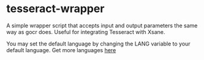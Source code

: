 tesseract-wrapper
=================

A simple wrapper script that accepts input and output parameters the same way as gocr does. Useful for integrating Tesseract with Xsane. 

You may set the default language by changing the LANG variable to your default language. Get more languages [here](https://code.google.com/p/tesseract-ocr/downloads/list "Tesseract OCR - Downloads")
